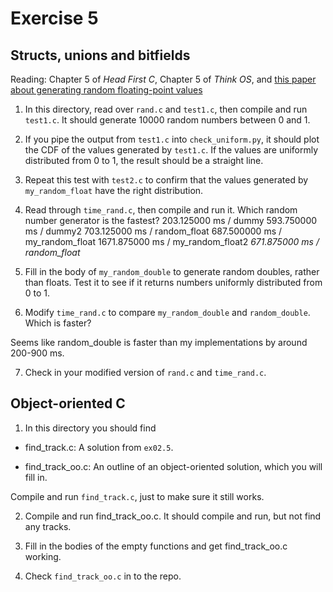 # Exercise 5
## Structs, unions and bitfields

Reading: Chapter 5 of *Head First C*, Chapter 5 of *Think OS*, and
[this paper about generating random floating-point
values](http://allendowney.com/research/rand/downey07randfloat.pdf)


1) In this directory, read over `rand.c` and `test1.c`, then
compile and run `test1.c`.  It should generate 10000 random numbers
between 0 and 1.

2) If you pipe the output from `test1.c` into `check_uniform.py`, it should
plot the CDF of the values generated by `test1.c`.  If the values
are uniformly distributed from 0 to 1, the result should be a straight
line.

3) Repeat this test with `test2.c` to confirm that the values generated
by `my_random_float` have the right distribution.

4) Read through `time_rand.c`, then compile and run it.  Which
random number generator is the fastest?
203.125000 ms / dummy
593.750000 ms / dummy2
703.125000 ms / random_float
687.500000 ms / my_random_float
1671.875000 ms / my_random_float2
*671.875000 ms / random_float*

5) Fill in the body of `my_random_double` to generate random doubles,
rather than floats.  Test it to see if it
returns numbers uniformly distributed from 0 to 1.

6) Modify `time_rand.c` to compare `my_random_double` and
`random_double`.  Which is faster?

Seems like random_double is faster than my implementations by around 200-900 ms.

7) Check in your modified version of `rand.c` and `time_rand.c`.


## Object-oriented C

1) In this directory you should find

*  find_track.c: A solution from `ex02.5`.

*  find_track_oo.c: An outline of an object-oriented solution, which you will fill in.

Compile and run `find_track.c`, just to make sure it still works.

2) Compile and run find_track_oo.c.  It should compile and run, but
not find any tracks.

3) Fill in the bodies of the empty functions and get find_track_oo.c working.

4) Check `find_track_oo.c` in to the repo.
